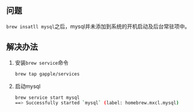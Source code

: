 ## 问题
`brew insatll mysql`之后，mysql并未添加到系统的开机启动及后台常驻项中。

## 解决办法

1. 安装`brew service`命令

    ```bash
    brew tap gapple/services
    ```

2. 启动mysql

    ```bash
    brew service start mysql
    ==> Successfully started `mysql` (label: homebrew.mxcl.mysql)
    ```